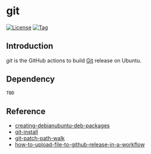 # git

[![License](https://img.shields.io/github/license/craftslab/git.svg)](https://github.com/craftslab/git/blob/main/LICENSE)
[![Tag](https://img.shields.io/github/tag/craftslab/git.svg)](https://github.com/craftslab/git/tags)



## Introduction

*git* is the GitHub actions to build [Git](https://github.com/git/git) release on Ubuntu.



## Dependency

```bash
TBD
```



## Reference

- [creating-debianubuntu-deb-packages](https://www.iodigital.com/en/history/intracto/creating-debianubuntu-deb-packages)
- [git-install](https://github.com/git/git/blob/master/INSTALL)
- [git-patch-path-walk](https://lore.kernel.org/git/4c10f859c8dcc42c4d0470a1f295fba979aca336.1725935335.git.gitgitgadget@gmail.com/T/)
- [how-to-upload-file-to-github-release-in-a-workflow](https://michael-mckenna.com/how-to-upload-file-to-github-release-in-a-workflow/)
